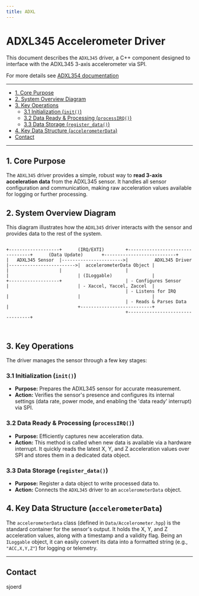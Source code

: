```yaml
---
title: ADXL
---
```

# ADXL345 Accelerometer Driver

This document describes the `ADXL345` driver, a C++ component designed to interface with the ADXL345 3-axis accelerometer via SPI.

For more details see [ADXL354 documentation](https://www.analog.com/media/en/technical-documentation/data-sheets/adxl345.pdf)

---

<!--TOC-->

* [1. Core Purpose](#1-core-purpose)
* [2. System Overview Diagram](#2-system-overview-diagram)
* [3. Key Operations](#3-key-operations)
  * [3.1 Initialization (`init()`)](#31-initialization-init)
  * [3.2 Data Ready & Processing (`processIRQ()`)](#32-data-ready--processing-processirq)
  * [3.3 Data Storage (`register_data()`)](#33-data-storage-register_data)
* [4. Key Data Structure (`accelerometerData`)](#4-key-data-structure-accelerometerdata)
* [Contact](#contact)

<!--TOC-->

---

## 1. Core Purpose

The `ADXL345` driver provides a simple, robust way to **read 3-axis acceleration data** from the ADXL345 sensor. It handles all sensor configuration and communication, making raw acceleration values available for logging or further processing.

## 2. System Overview Diagram

This diagram illustrates how the `ADXL345` driver interacts with the sensor and provides data to the rest of the system.

```
      
+-------------------+      (IRQ/EXTI)        +---------------------------------+      (Data Update)       +---------------------------+
|   ADXL345 Sensor  |----------------------->|          ADXL345 Driver         |------------------------->|  accelerometerData Object |
|                   |                        |                                 |                          | (ILoggable)               |
+-------------------+                        | - Configures Sensor             |                          | - Xaccel, Yaccel, Zaccel  |
                                             | - Listens for IRQ               |                          |                           |
                                             | - Reads & Parses Data           |                          +---------------------------+
                                             +---------------------------------+

    
```

## 3. Key Operations

The driver manages the sensor through a few key stages:

### 3.1 Initialization (`init()`)

* **Purpose:** Prepares the ADXL345 sensor for accurate measurement.
* **Action:** Verifies the sensor's presence and configures its internal settings (data rate, power mode, and enabling the 'data ready' interrupt) via SPI.

### 3.2 Data Ready & Processing (`processIRQ()`)

* **Purpose:** Efficiently captures new acceleration data.
* **Action:** This method is called when new data is available via a hardware interrupt. It quickly reads the latest X, Y, and Z acceleration values over SPI and stores them in a dedicated data object.

### 3.3 Data Storage (`register_data()`)

* **Purpose:** Register a data object to write processed data to.
* **Action:** Connects the `ADXL345` driver to an `accelerometerData` object.

## 4. Key Data Structure (`accelerometerData`)

The `accelerometerData` class (defined in `Data/Accelerometer.hpp`) is the standard container for the sensor's output. It holds the X, Y, and Z acceleration values, along with a timestamp and a validity flag. Being an `ILoggable` object, it can easily convert its data into a formatted string (e.g., `"ACC,X,Y,Z"`) for logging or telemetry.

---

## Contact

sjoerd